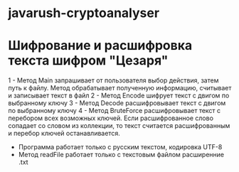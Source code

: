 # javarush-cryptoanalyser
# Шифрование и расшифровка текста шифром "Цезаря"

1 - Метод Main запрашивает от пользователя выбор действия, затем путь к файлу. Метод обрабатывает полученную информацию,
считывает и записывает текст в файл
2 - Метод Encode шифрует текст с двигом по выбранному ключу
3 - Метод Decode расшифровывает текст с двигом по выбранному ключу
4 - Метод BruteForce расшифровывает текст с перебором всех возможных ключей. 
Если расшифрованное слово сопадает со словом из коллекции, то текст считается расшифрованным и перебор ключей останавливается.

* Программа работает только с русским текстом, кодировка UTF-8
* Метод readFile работает только с текстовым файлом расширенние .txt


